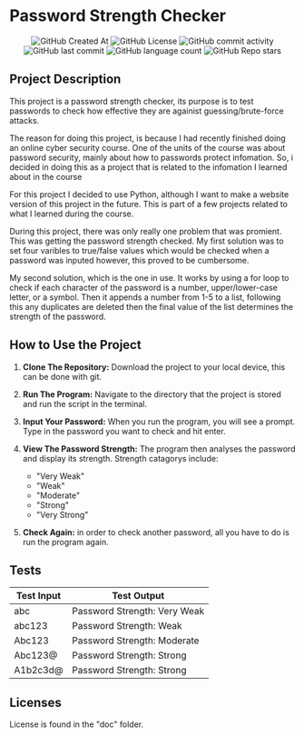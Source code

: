 # Password Strength Checker

<div align="center">
    <img alt="GitHub Created At" src="https://img.shields.io/github/created-at/KieranPritchard/Password-Strength-Checker">
    <img alt="GitHub License" src="https://img.shields.io/github/license/KieranPritchard/Password-Strength-Checker">
    <img alt="GitHub commit activity" src="https://img.shields.io/github/commit-activity/t/KieranPritchard/Password-Strength-Checker">
    <img alt="GitHub last commit" src="https://img.shields.io/github/last-commit/KieranPritchard/Password-Strength-Checker">
    <img alt="GitHub language count" src="https://img.shields.io/github/languages/count/KieranPritchard/Password-Strength-Checker">
    <img alt="GitHub Repo stars" src="https://img.shields.io/github/stars/KieranPritchard/Password-Strength-Checker">
</div>

## Project Description

This project is a password strength checker, its purpose is to test passwords to check how effective they are againist guessing/brute-force attacks.

The reason for doing this project, is because I had recently finished doing an online cyber security course. One of the units of the course was about password security, mainly about how to passwords protect infomation. So, i decided in doing this as a project that is related to the infomation I learned about in the course

For this project I decided to use Python, although I want to make a website version of this project in the future. This is part of a few projects related to what I learned during the course.

During this project, there was only really one problem that was promient. This was getting the password strength checked. My first solution was to set four varibles to true/false values which would be checked when a password was inputed however, this proved to be cumbersome. 

My second solution, which is the one in use. It works by using a for loop to check if each character of the password is a number, upper/lower-case letter, or a symbol. Then it appends a number from 1-5 to a list, following this any duplicates are deleted then the final value of the list determines the strength of the password.

## How to Use the Project

1. **Clone The Repository:**
   Download the project to your local device, this can be done with git.
   
2. **Run The Program:**
   Navigate to the directory that the project is stored and run the script in the terminal.
   
3. **Input Your Password:**
   When you run the program, you will see a prompt. Type in the password you want to check and hit enter.
   
4. **View The Password Strength:**
   The program then analyses the password and display its strength.
   Strength catagorys include:
   * "Very Weak"
   * "Weak"
   * "Moderate"
   * "Strong"
   * "Very Strong"
   
5. **Check Again:**
    in order to check another password, all you have to do is run the program again.

## Tests

|Test Input|Test Output|
|---|---|
|abc| Password Strength: Very Weak |
|abc123| Password Strength: Weak |
|Abc123|Password Strength: Moderate |
|Abc123@| Password Strength: Strong|
|A1b2c3d@| Password Strength: Strong|

## Licenses

License is found in the "doc" folder.
